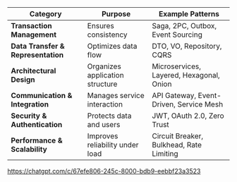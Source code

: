 | **Category**                 | **Purpose**                          | **Example Patterns**                                      |
|------------------------------|--------------------------------------|----------------------------------------------------------|
| **Transaction Management**    | Ensures consistency                 | Saga, 2PC, Outbox, Event Sourcing                        |
| **Data Transfer & Representation** | Optimizes data flow         | DTO, VO, Repository, CQRS                                |
| **Architectural Design**      | Organizes application structure     | Microservices, Layered, Hexagonal, Onion                 |
| **Communication & Integration** | Manages service interaction     | API Gateway, Event-Driven, Service Mesh                 |
| **Security & Authentication** | Protects data and users            | JWT, OAuth 2.0, Zero Trust                               |
| **Performance & Scalability** | Improves reliability under load     | Circuit Breaker, Bulkhead, Rate Limiting                |


https://chatgpt.com/c/67efe806-245c-8000-bdb9-eebbf23a3523
